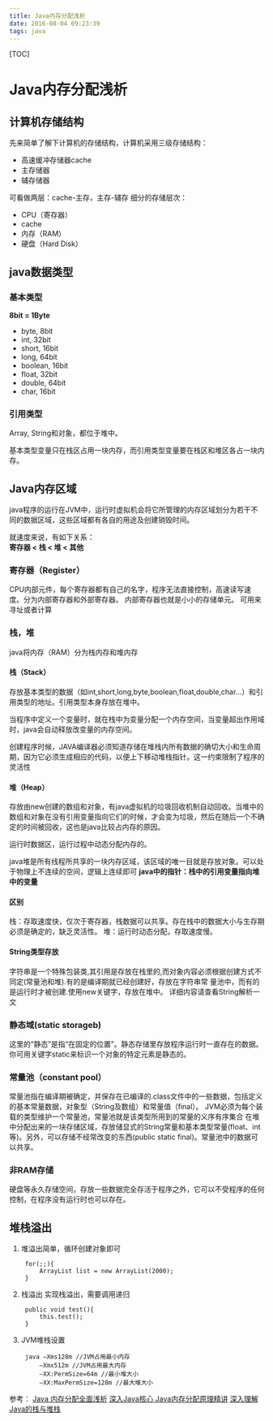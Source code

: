 ```yaml
---
title: Java内存分配浅析
date: 2016-08-04 09:23:39
tags: java
---
```

[TOC]

# Java内存分配浅析
## 计算机存储结构
先来简单了解下计算机的存储结构，计算机采用三级存储结构：
- 高速缓冲存储器cache
- 主存储器
- 辅存储器

可看做两层：cache-主存，主存-辅存
细分的存储层次：
- CPU（寄存器）
- cache
- 内存（RAM）
- 硬盘（Hard Disk）
## java数据类型
### 基本类型
**8bit = 1Byte**
- byte, 8bit
- int, 32bit
- short, 16bit 
- long, 64bit
- boolean, 16bit
- float, 32bit
- double, 64bit
- char, 16bit
### 引用类型
Array, String和对象，都位于堆中。

基本类型变量只在栈区占用一块内存，而引用类型变量要在栈区和堆区各占一块内存。

## Java内存区域
java程序的运行在JVM中，运行时虚拟机会将它所管理的内存区域划分为若干不同的数据区域，这些区域都有各自的用途及创建销毁时间。

就速度来说，有如下关系：  
**寄存器 < 栈 < 堆 < 其他**  
### 寄存器（Register）
 CPU内部元件，每个寄存器都有自己的名字，程序无法直接控制，高速读写速度。分为内部寄存器和外部寄存器。
内部寄存器也就是小小的存储单元。
可用来寻址或者计算

### 栈，堆
java将内存（RAM）分为栈内存和堆内存
#### 栈（Stack）
存放基本类型的数据（如int,short,long,byte,boolean,float,double,char...）和引用类型的地址。引用类型本身存放在堆中。

当程序中定义一个变量时，就在栈中为变量分配一个内存空间，当变量超出作用域时，java会自动释放改变量的内存空间。

创建程序时候，JAVA编译器必须知道存储在堆栈内所有数据的确切大小和生命周期，因为它必须生成相应的代码，以便上下移动堆栈指针。这一约束限制了程序的灵活性
#### 堆（Heap）
存放由new创建的数组和对象，有java虚拟机的垃圾回收机制自动回收。当堆中的数组和对象在没有引用变量指向它们的时候，才会变为垃圾，然后在随后一个不确定的时间被回收，这也是java比较占内存的原因。

运行时数据区，运行过程中动态分配内存的。

java堆是所有线程所共享的一块内存区域，该区域的唯一目就是存放对象。可以处于物理上不连续的空间，逻辑上连续即可
**java中的指针：栈中的引用变量指向堆中的变量**
#### 区别
栈：存取速度快，仅次于寄存器，栈数据可以共享。存在栈中的数据大小与生存期必须是确定的，缺乏灵活性。
堆：运行时动态分配，存取速度慢。
#### String类型存放
字符串是一个特殊包装类,其引用是存放在栈里的,而对象内容必须根据创建方式不同定(常量池和堆).有的是编译期就已经创建好，存放在字符串常 量池中，而有的是运行时才被创建.使用new关键字，存放在堆中。
详细内容请查看String解析一文
### 静态域(static storageb)
这里的“静态”是指“在固定的位置”。静态存储里存放程序运行时一直存在的数据。你可用关键字static来标识一个对象的特定元素是静态的。
### 常量池（constant pool）
常量池指在编译期被确定，并保存在已编译的.class文件中的一些数据，包括定义的基本常量数据，对象型（String及数组）和常量值（final）。
JVM必须为每个装载的类型维护一个常量池，常量池就是该类型所用到的常量的义序有序集合
在堆中分配出来的一块存储区域，存放储显式的String常量和基本类型常量(float、int等)。另外，可以存储不经常改变的东西(public static final)。常量池中的数据可以共享。

### 非RAM存储
硬盘等永久存储空间，存放一些数据完全存活于程序之外，它可以不受程序的任何控制，在程序没有运行时也可以存在。  
## 堆栈溢出
1. 堆溢出简单，循环创建对象即可

        for(;;){
            ArrayList list = new ArrayList(2000);
        }
        
2. 栈溢出
实现栈溢出，需要调用递归

        public void test(){
            this.test();
        }
3. JVM堆栈设置

        java –Xms128m //JVM占用最小内存
            –Xmx512m //JVM占用最大内存
            –XX:PermSize=64m //最小堆大小
            –XX:MaxPermSize=128m //最大堆大小

参考：
[Java 内存分配全面浅析][1]
[深入Java核心 Java内存分配原理精讲][2]
[深入理解Java的栈与堆栈][3]


  [1]: http://blog.csdn.net/shimiso/article/details/8595564
  [2]: http://developer.51cto.com/art/201009/225071_all.htm
  [3]: http://my.oschina.net/u/1464779/blog/225590

